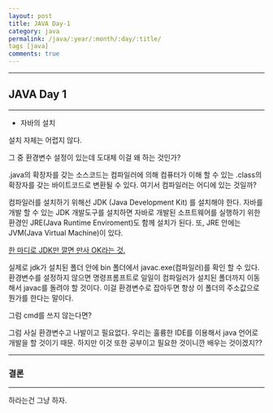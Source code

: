 ```yaml
---
layout: post
title: JAVA Day-1
category: java
permalink: /java/:year/:month/:day/:title/
tags [java]
comments: true
---
```


---

## JAVA Day 1

---

- 자바의 설치

설치 자체는 어렵지 않다.

그 중 환경변수 설정이 있는데 도대체 이걸 왜 하는 것인가?

.java의 확장자를 갖는 소스코드는 컴파일러에 의해 컴퓨터가 이해 할 수 있는 .class의 확장자를 갖는 바이트코드로 변환될 수 있다. 여기서 컴파일러는 어디에 있는 것일까?

컴파일러를 설치하기 위해선 JDK (Java Development Kit) 를 설치해야 한다. 자바를 개발 할 수 있는 JDK 개발도구를 설치하면 자바로 개발된 소프트웨어를 실행하기 위한 환경인 JRE(Java Runtime Enviroment)도 함께 설치가 된다. 또, JRE 안에는 JVM(Java Virtual Machine)이 있다.

<u>한 마디로 JDK만 깔면 만사 OK라는 것.</u>

실제로 jdk가 설치된 폴더 안에 bin 폴더에서 javac.exe(컴파일러)를 확인 할 수 있다. 환경변수를 설정하지 않으면 명령프롬프트로 일일이 컴파일러가 설치된 폴더까지 이동해서 javac를 돌려야 할 것이다. 이걸 환경변수로 잡아두면 항상 이 폴더의 주소값으로 뭔가를 한다는 말이다.

그럼 cmd를 쓰지 않는다면?

그럼 사실 환경변수고 나발이고 필요없다. 우리는 훌륭한 IDE를 이용해서 java 언어로 개발을 할 것이기 때문. 하지만 이것 또한 공부이고 필요한 것이니깐 배우는 것이겠지??

---

### 결론

---

하라는건 그냥 하자.
